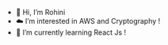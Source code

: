- 👋 Hi, I’m Rohini
- ☁️ I’m interested in AWS and Cryptography ! 
- 🌱 I’m currently learning React Js !



<!---
rohinimohan14/rohinimohan14 is a ✨ special ✨ repository because its `README.md` (this file) appears on your GitHub profile.
You can click the Preview link to take a look at your changes.
--->
